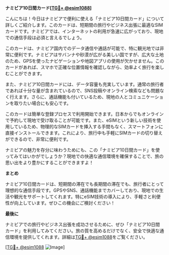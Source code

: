 **ナミビア10日間カード[[TG💪+ @esim1088](https://t.me/s/esim1088)]**

こんにちは！今日はナミビアで便利に使える「ナミビア10日間カード」について詳しくご紹介します。このカードは、短期間の旅行やビジネス出張に最適なSIMカードです。ナミビアでは、インターネットの利用が急速に広がっており、現地での通信手段は必須と言えるでしょう。

このカードは、ナミビア国内でのデータ通信や通話が可能で、特に観光地では非常に便利です。ナミビアはサバンナや砂漠が広がる美しい国ですが、広大な土地のため、GPSを使ったナビゲーションや地図アプリの使用が欠かせません。このカードがあれば、スマホで正確な位置情報を確認しながら、効率よく旅行を楽しむことができます。

また、ナミビア10日間カードには、データ容量も充実しています。通常の旅行者であれば十分な量が含まれているので、SNS投稿やオンライン検索なども問題なく行えます。さらに、通話機能も付いているため、現地の人とコミュニケーションを取りたい場合にも安心です。

このカードは簡単な登録プロセスで利用開始できます。日本からでもオンラインで予約して現地で受け取ることが可能です。また、eSIMという新しい技術を使用しているため、物理的なSIMカードを挿入する手間もなく、スマートフォンに直接インストールできます。これにより、旅行中も手軽にSIMカードの切り替えができるので、非常に便利です。

ナミビアの魅力を存分に味わうためにも、この「ナミビア10日間カード」を使ってみてはいかがでしょうか？現地での快適な通信環境を確保することで、旅の思い出をより豊かにすることができますよ！

**まとめ**

ナミビア10日間カードは、短期間の滞在でも長期間の滞在でも、旅行者にとって理想的な通信手段です。GPSやSNS、通話機能までカバーしており、現地での生活や観光をサポートしてくれます。特にeSIM技術の導入により、手軽さと利便性が向上しています。ぜひこの機会にご検討ください！

**最後に**

ナミビアでの旅行やビジネス出張を成功させるために、ぜひ「ナミビア10日間カード」を利用してみてください。旅の質を高めるだけでなく、安全で快適な通信環境を提供してくれます。詳細は[TG💪+ @esim1088](https://t.me/s/esim1088)をご覧ください。

[[TG💪+ @esim1088](https://t.me/s/esim1088) ![Image](https://i.postimg.cc/Y0z9fWf4/image.png)]